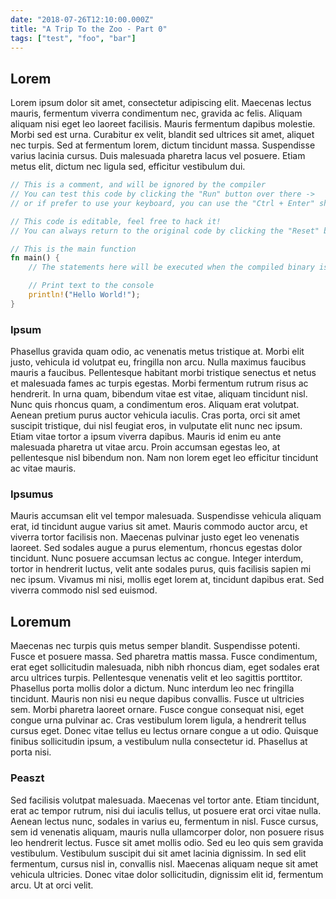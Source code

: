 ```yaml
---
date: "2018-07-26T12:10:00.000Z"
title: "A Trip To the Zoo - Part 0"
tags: ["test", "foo", "bar"]
---
```


## Lorem
Lorem ipsum dolor sit amet, consectetur adipiscing elit. Maecenas lectus mauris, fermentum viverra condimentum nec, gravida ac felis. Aliquam aliquam nisi eget leo laoreet facilisis. Mauris fermentum dapibus molestie. Morbi sed est urna. Curabitur ex velit, blandit sed ultrices sit amet, aliquet nec turpis. Sed at fermentum lorem, dictum tincidunt massa. Suspendisse varius lacinia cursus. Duis malesuada pharetra lacus vel posuere. Etiam metus elit, dictum nec ligula sed, efficitur vestibulum dui.

```rust
// This is a comment, and will be ignored by the compiler
// You can test this code by clicking the "Run" button over there ->
// or if prefer to use your keyboard, you can use the "Ctrl + Enter" shortcut

// This code is editable, feel free to hack it!
// You can always return to the original code by clicking the "Reset" button ->

// This is the main function
fn main() {
    // The statements here will be executed when the compiled binary is called

    // Print text to the console
    println!("Hello World!");
}
```

### Ipsum
Phasellus gravida quam odio, ac venenatis metus tristique at. Morbi elit justo, vehicula id volutpat eu, fringilla non arcu. Nulla maximus faucibus mauris a faucibus. Pellentesque habitant morbi tristique senectus et netus et malesuada fames ac turpis egestas. Morbi fermentum rutrum risus ac hendrerit. In urna quam, bibendum vitae est vitae, aliquam tincidunt nisl. Nunc quis rhoncus quam, a condimentum eros. Aliquam erat volutpat. Aenean pretium purus auctor vehicula iaculis. Cras porta, orci sit amet suscipit tristique, dui nisl feugiat eros, in vulputate elit nunc nec ipsum. Etiam vitae tortor a ipsum viverra dapibus. Mauris id enim eu ante malesuada pharetra ut vitae arcu. Proin accumsan egestas leo, at pellentesque nisl bibendum non. Nam non lorem eget leo efficitur tincidunt ac vitae mauris.

### Ipsumus
Mauris accumsan elit vel tempor malesuada. Suspendisse vehicula aliquam erat, id tincidunt augue varius sit amet. Mauris commodo auctor arcu, et viverra tortor facilisis non. Maecenas pulvinar justo eget leo venenatis laoreet. Sed sodales augue a purus elementum, rhoncus egestas dolor tincidunt. Nunc posuere accumsan lectus ac congue. Integer interdum, tortor in hendrerit luctus, velit ante sodales purus, quis facilisis sapien mi nec ipsum. Vivamus mi nisi, mollis eget lorem at, tincidunt dapibus erat. Sed viverra commodo nisl sed euismod.

## Loremum
Maecenas nec turpis quis metus semper blandit. Suspendisse potenti. Fusce et posuere massa. Sed pharetra mattis massa. Fusce condimentum, erat eget sollicitudin malesuada, nibh nibh rhoncus diam, eget sodales erat arcu ultrices turpis. Pellentesque venenatis velit et leo sagittis porttitor. Phasellus porta mollis dolor a dictum. Nunc interdum leo nec fringilla tincidunt. Mauris non nisi eu neque dapibus convallis. Fusce ut ultricies sem. Morbi pharetra laoreet ornare. Fusce congue consequat nisi, eget congue urna pulvinar ac. Cras vestibulum lorem ligula, a hendrerit tellus cursus eget. Donec vitae tellus eu lectus ornare congue a ut odio. Quisque finibus sollicitudin ipsum, a vestibulum nulla consectetur id. Phasellus at porta nisi.

### Peaszt
Sed facilisis volutpat malesuada. Maecenas vel tortor ante. Etiam tincidunt, erat ac tempor rutrum, nisi dui iaculis tellus, ut posuere erat orci vitae nulla. Aenean lectus nunc, sodales in varius eu, fermentum in nisl. Fusce cursus, sem id venenatis aliquam, mauris nulla ullamcorper dolor, non posuere risus leo hendrerit lectus. Fusce sit amet mollis odio. Sed eu leo quis sem gravida vestibulum. Vestibulum suscipit dui sit amet lacinia dignissim. In sed elit fermentum, cursus nisl in, convallis nisl. Maecenas aliquam neque sit amet vehicula ultricies. Donec vitae dolor sollicitudin, dignissim elit id, fermentum arcu. Ut at orci velit.
